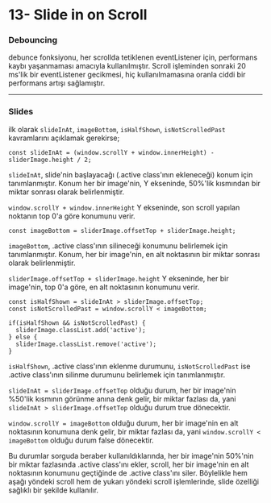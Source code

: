 # 13- Slide in on Scroll

### Debouncing

debunce fonksiyonu, her scrollda tetiklenen eventListener için, performans kaybı yaşanmaması amacıyla kullanılmıştır. Scroll işleminden sonraki 20 ms'lik bir eventListener gecikmesi, hiç kullanılmamasına oranla ciddi bir performans artışı sağlamıştır.

---

### Slides

ilk olarak `slideInAt`, `imageBottom`, `isHalfShown`, `isNotScrolledPast` kavramlarını açıklamak gerekirse;

```
const slideInAt = (window.scrollY + window.innerHeight) - sliderImage.height / 2;
```

`slideInAt`, slide'nin başlayacağı (.active class'ının ekleneceği) konum için tanımlanmıştır. Konum her bir image'nin, Y ekseninde, 50%'lik kısmından bir miktar sonrası olarak belirlenmiştir.

`window.scrollY + window.innerHeight` Y ekseninde, son scroll yapılan noktanın top 0'a göre konumunu verir.

```
const imageBottom = sliderImage.offsetTop + sliderImage.height;
```

`imageBottom`, .active class'ının silineceği konumunu belirlemek için tanımlanmıştır. Konum, her bir image'nin, en alt noktasının bir miktar sonrası olarak belirlenmiştir.

`sliderImage.offsetTop + sliderImage.height` Y ekseninde, her bir image'nin, top 0'a göre, en alt noktasının konumunu verir.

```
const isHalfShown = slideInAt > sliderImage.offsetTop;
const isNotScrolledPast = window.scrollY < imageBottom;

if(isHalfShown && isNotScrolledPast) {
  sliderImage.classList.add('active');
} else {
  sliderImage.classList.remove('active');
}
```

`isHalfShown`, .active class'ının eklenme durumunu, `isNotScrolledPast` ise .active class'ının silinme durumunu belirlemek için tanımlanmıştır.

`slideInAt = sliderImage.offsetTop` olduğu durum, her bir image'nin %50'lik kısmının görünme anına denk gelir, bir miktar fazlası da, yani `slideInAt > sliderImage.offsetTop` olduğu durum true dönecektir.

`window.scrollY = imageBottom` olduğu durum, her bir image'nin en alt noktasının konumuna denk gelir, bir miktar fazlası da, yani `window.scrollY < imageBottom` olduğu durum false dönecektir.

Bu durumlar sorguda beraber kullanıldıklarında, her bir image'nin 50%'nin bir miktar fazlasında .active class'ını ekler, scroll, her bir image'nin en alt noktasının konumunu geçtiğinde de .active class'ını siler. Böylelikle hem aşağı yöndeki scroll hem de yukarı yöndeki scroll işlemlerinde, slide özelliği sağlıklı bir şekilde kullanılır.
